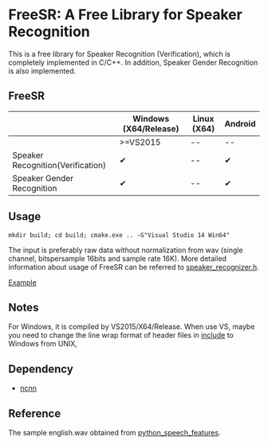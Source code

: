 # FreeSR: A Free Library for Speaker Recognition
This is a free library for Speaker Recognition (Verification), which is completely implemented in C/C++. In addition, Speaker Gender Recognition is also implemented.

## FreeSR

|                | Windows (X64/Release) | Linux (X64) | Android      |
|----------------|-----------------|-------------|--------------|
|                | >=VS2015        | --    |  --    |
|Speaker Recognition(Verification)| &#10004;        | --    |  &#10004;    |
|Speaker Gender Recognition | &#10004;        | --    |  &#10004;    |


## Usage
```
mkdir build; cd build; cmake.exe .. -G"Visual Studio 14 Win64"
```
The input is preferably raw data without normalization from wav (single channel, bitspersample 16bits and sample rate 16K).
More detailed information about usage of FreeSR can be referred to [speaker_recognizer.h](/include/speaker_recognizer.h).

[Example](/example/)

## Notes
For Windows, it is compiled by VS2015/X64/Release. When use VS, maybe you need to change the line wrap format of header files in [include](/include/) to Windows from UNIX,

## Dependency
+ [ncnn](https://github.com/Tencent/ncnn)

## Reference
The sample english.wav obtained from [python_speech_features](https://github.com/jameslyons/python_speech_features).
